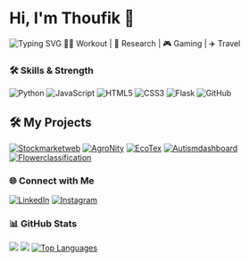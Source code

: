 # Hi, I'm Thoufik 👋
![Typing SVG](https://readme-typing-svg.herokuapp.com?font=Fira+Code&size=24&pause=1000&color=00FF00&width=1000&lines=AI+%7C+ML+%7C+Data+Analytics+%7C+Web+Development+Enthusiast;Passionate+about+building+intelligent+systems+%26+impactful+projects)
🏋️‍♂️ Workout | 🔬 Research | 🎮 Gaming | ✈️ Travel

### 🛠 Skills & Strength
![Python](https://img.shields.io/badge/Python-3776AB?style=for-the-badge&logo=python&logoColor=white)
![JavaScript](https://img.shields.io/badge/JavaScript-F7DF1E?style=for-the-badge&logo=javascript&logoColor=black)
![HTML5](https://img.shields.io/badge/HTML5-E34F26?style=for-the-badge&logo=html5&logoColor=white)
![CSS3](https://img.shields.io/badge/CSS3-1572B6?style=for-the-badge&logo=CSS3&logoColor=white)
![Flask](https://img.shields.io/badge/Flask-000000?style=for-the-badge&logo=flask&logoColor=white)
![GitHub](https://img.shields.io/badge/GitHub-181717?style=for-the-badge&logo=github&logoColor=white)


 ## 🛠️ My Projects  

[![Stockmarketweb](https://img.shields.io/badge/Stockmarketweb-2563EB?style=for-the-badge&logo=github&logoColor=white)](https://github.com/thoufik1111/Stockmarketweb)
[![AgroNity](https://img.shields.io/badge/AgroNity-F97316?style=for-the-badge&logo=github&logoColor=white)](https://github.com/thoufik1111/AgroNity)
[![EcoTex](https://img.shields.io/badge/EcoTex-06B6D4?style=for-the-badge&logo=github&logoColor=white)](https://github.com/thoufik1111/EcoTex)
[![Autismdashboard](https://img.shields.io/badge/Autismdashboard-7C3AED?style=for-the-badge&logo=github&logoColor=white)](https://github.com/thoufik1111/AUTIDASH)
[![Flowerclassification](https://img.shields.io/badge/Flowerclassification-16A34A?style=for-the-badge&logo=github&logoColor=white)](https://github.com/thoufik1111/Flowerclassification)



### 🌐 Connect with Me
[![LinkedIn](https://img.shields.io/badge/LinkedIn-0A66C2?style=for-the-badge&logo=linkedin&logoColor=white)](https://www.linkedin.com/in/mohammed-thoufik-316956293)
[![Instagram](https://img.shields.io/badge/Instagram-E4405F?style=for-the-badge&logo=instagram&logoColor=white)](https://www.instagram.com/royal_beast_boy)

### 📊 GitHub Stats
![](https://github-readme-stats.vercel.app/api?username=thoufik1111&show_icons=true&theme=radical)
![](https://github-readme-streak-stats.herokuapp.com/?user=thoufik1111&theme=radical)
[![Top Languages](https://github-readme-stats.vercel.app/api/top-langs/?username=thoufik1111&layout=compact&langs_count=6&theme=radical)](https://github.com/thoufik1111/github-readme-stats)

